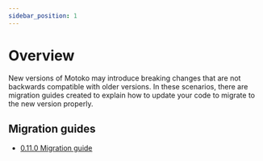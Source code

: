 ```yaml
---
sidebar_position: 1
---
```


# Overview

New versions of Motoko may introduce breaking changes that are not backwards compatible with older versions. In these scenarios, there are migration guides created to explain how to update your code to migrate to the new version properly. 

## Migration guides

- [0.11.0 Migration guide](0.11.0-migration-guide.md)